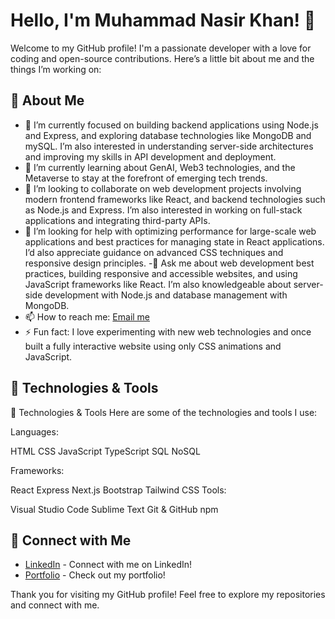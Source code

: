 # Hello, I'm Muhammad Nasir Khan! 👋

Welcome to my GitHub profile! I'm a passionate developer with a love for coding and open-source contributions. Here’s a little bit about me and the things I’m working on:

## 🌟 About Me

- 🔭 I’m currently focused on building backend applications using Node.js and Express, and exploring database technologies like MongoDB and mySQL. I’m also interested in understanding server-side architectures and improving my skills in API development and deployment.
- 🌱 I’m currently learning about GenAI, Web3 technologies, and the Metaverse to stay at the forefront of emerging tech trends.
- 👯 I’m looking to collaborate on web development projects involving modern frontend frameworks like React, and backend technologies such as Node.js and Express. I’m also interested in working on full-stack applications and integrating third-party APIs.
- 🤔 I’m looking for help with optimizing performance for large-scale web applications and best practices for managing state in React applications. I’d also appreciate guidance on advanced CSS techniques and responsive design principles.
-💬 Ask me about web development best practices, building responsive and accessible websites, and using JavaScript frameworks like React. I’m also knowledgeable about server-side development with Node.js and database management with MongoDB.
- 📫 How to reach me: [Email me](khanmuhammadnasir9977@gmail.com)
- ⚡ Fun fact: I love experimenting with new web technologies and once built a fully interactive website using only CSS animations and JavaScript.

## 🔧 Technologies & Tools

🔧 Technologies & Tools
Here are some of the technologies and tools I use:

Languages:

HTML
CSS
JavaScript
TypeScript
SQL
NoSQL

Frameworks:

React
Express
Next.js
Bootstrap
Tailwind CSS
Tools:

Visual Studio Code
Sublime Text
Git
& GitHub
npm

## 🔗 Connect with Me

- [LinkedIn](https://www.linkedin.com/in/muhammadnasirkhan97) - Connect with me on LinkedIn!
- [Portfolio](https://www.muhammadnasirkhan.com/) - Check out my portfolio!


Thank you for visiting my GitHub profile! Feel free to explore my repositories and connect with me.
